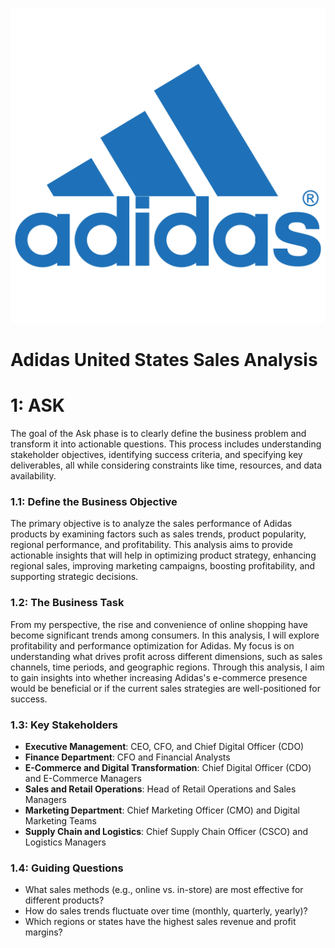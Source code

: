 ![](assets/adidas_logo.png)
# Adidas United States Sales Analysis

# 1: ASK
The goal of the Ask phase is to clearly define the business problem and transform it into actionable questions. This process includes understanding stakeholder objectives, identifying success criteria, and specifying key deliverables, all while considering constraints like time, resources, and data availability.

### 1.1: Define the Business Objective
The primary objective is to analyze the sales performance of Adidas products by examining factors such as sales trends, product popularity, regional performance, and profitability. This analysis aims to provide actionable insights that will help in optimizing product strategy, enhancing regional sales, improving marketing campaigns, boosting profitability, and supporting strategic decisions.

### 1.2: The Business Task
From my perspective, the rise and convenience of online shopping have become significant trends among consumers. In this analysis, I will explore profitability and performance optimization for Adidas. My focus is on understanding what drives profit across different dimensions, such as sales channels, time periods, and geographic regions. Through this analysis, I aim to gain insights into whether increasing Adidas's e-commerce presence would be beneficial or if the current sales strategies are well-positioned for success.

### 1.3: Key Stakeholders
- **Executive Management**: CEO, CFO, and Chief Digital Officer (CDO)
- **Finance Department**: CFO and Financial Analysts
- **E-Commerce and Digital Transformation**: Chief Digital Officer (CDO) and E-Commerce Managers
- **Sales and Retail Operations**: Head of Retail Operations and Sales Managers
- **Marketing Department**: Chief Marketing Officer (CMO) and Digital Marketing Teams
- **Supply Chain and Logistics**: Chief Supply Chain Officer (CSCO) and Logistics Managers

### 1.4: Guiding Questions
- What sales methods (e.g., online vs. in-store) are most effective for different products?
- How do sales trends fluctuate over time (monthly, quarterly, yearly)?
- Which regions or states have the highest sales revenue and profit margins?
